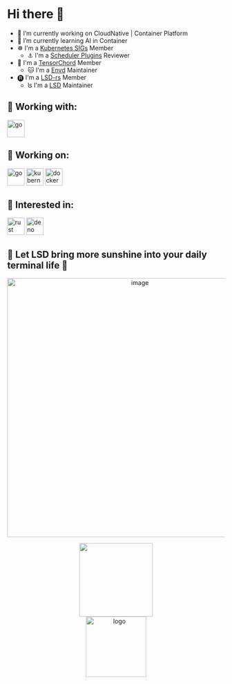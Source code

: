 # Hi there 👋

- 🔭 I’m currently working on CloudNative | Container Platform
- 🌱 I’m currently learning AI in Container
- ☸️ I'm a [Kubernetes SIGs](https://github.com/kubernetes-sigs) Member
  - ⚓︎ I'm a [Scheduler Plugins](https://github.com/kubernetes-sigs/scheduler-plugins) Reviewer
- 👑 I'm a [TensorChord](https://github.com/tensorchord) Member
  - 🐱 I'm a [Envd](https://github.com/tensorchord/envd) Maintainer
- 🅡 I'm a [LSD-rs](https://github.com/lsd-rs) Member
  - ʪ I'm a [LSD](https://github.com/lsd-rs/lsd) Maintainer



## 🥰 Working with:

<a href="https://www.gnu.org/software/emacs/"><img src="https://upload.wikimedia.org/wikipedia/commons/0/08/EmacsIcon.svg" alt="go" width="40" height="40"/></a>

## 💼 Working on:

<p align="left">
  <a href="https://go.dev/"><img src="https://cdn.jsdelivr.net/gh/devicons/devicon/icons/go/go-original.svg" alt="go" width="40" height="40"/></a>
  <a href="https://kubernetes.io/"><img src="https://cdn.jsdelivr.net/gh/devicons/devicon/icons/kubernetes/kubernetes-plain.svg" alt="kubernetes" width="40" height="40"/></a>
  <a href="https://www.docker.com/"><img src="https://cdn.jsdelivr.net/gh/devicons/devicon/icons/docker/docker-original.svg" alt="docker" width="40" height="40"/></a>
</p>

## 🌼 Interested in:

<p align="left">
  <a href="https://www.rust-lang.org/"><img src="https://cdn.jsdelivr.net/gh/devicons/devicon/icons/rust/rust-plain.svg" alt="rust" width="40" height="40"/></a>
  <a href="https://deno.land/"><img src="https://deno.land/logo.svg" alt="deno" width="40" height="40"/></a>
</p>


## 🌈 Let LSD bring more sunshine into your daily terminal life 🌻

<p align="center">
<img width="599" alt="image" src="https://github.com/zwpaper/zwpaper/assets/3764335/5b829370-8b52-4f9b-aa7b-13d54451dd8f">
</p>

<p align="center">
  <a href="https://github.com/zwpaper"><img align="center" height="170px" src="https://github-readme-stats.vercel.app/api?username=zwpaper&show_icons=true&theme=prussian" /></a><br>
  <a href="https://github.com/zwpaper"><img src="https://github-profile-trophy.vercel.app/?username=zwpaper&theme=onedark&row=1&margin=8" alt="logo" height="140" align="center" /></a>
</p>

